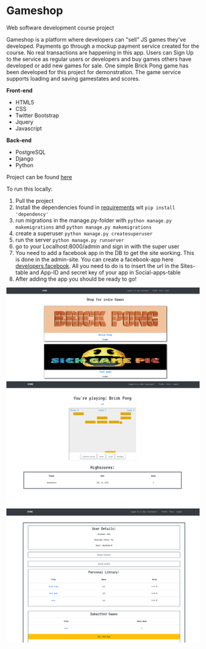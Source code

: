 # Gameshop
Web software development course project

  Gameshop is a platform where developers can "sell" JS games they've developed. Payments go through a mockup payment service created
  for the course. No real transactions are happening in this app. Users can Sign Up to the service as regular users or developers
  and buy games others have developed or add new games for sale. One simple Brick Pong game has been developed for
  this project for demonstration. The game service supports loading and saving gamestates and scores.
    
**Front-end**
- HTML5
- CSS
- Twitter Bootstrap
- Jquery
- Javascript

**Back-end**
- PostgreSQL
- Django
- Python

Project can be found [here](https://indiegames.herokuapp.com/)  
  
  To run this locally:
  1. Pull the project
  2. Install the dependencies found in [requirements](./requrements.txt) wit ```pip install 'dependency'```
  3. run migrations in the manage.py-folder with ```python manage.py makemigrations``` and ```python manage.py makemigrations```
  4. create a superuser ```python manage.py createsuperuser```
  5. run the server ```python manage.py runserver```
  6. go to your Localhost:8000/admin and sign in with the super user
  7. You need to add a facebook app in the DB to get the site working. This is done in the admin-site. 
  You can create a facebook-app here [developers.facebook](https://developers.facebook.com/). 
  All you need to do is to insert the url in the Sites-table and App-ID and secret key of your app in Social-apps-table
  8. After adding the app you should be ready to go!
  
  ![alt text](/screenshots/Frontpage.PNG)
  ![alt text](/screenshots/Gaming.PNG)
  ![alt text](/screenshots/Profiles.PNG)
